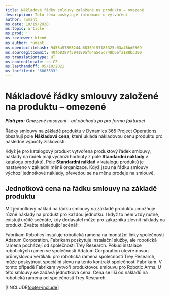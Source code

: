```yaml
---
title: Nákladové řádky smlouvy založené na produktu – omezené
description: Toto téma poskytuje informace o vytváření
author: rumant
ms.date: 10/19/2020
ms.topic: article
ms.prod: ''
ms.reviewer: kfend
ms.author: rumant
ms.openlocfilehash: 9458a57863244a68359f57185325c03a46bd6569
ms.sourcegitcommit: 40f68387f594180af64a5e5c748b6efa188bd300
ms.translationtype: HT
ms.contentlocale: cs-CZ
ms.lasthandoff: 05/10/2021
ms.locfileid: "6003533"
---
```

# <a name="cost-product-based-contract-lines---lite"></a>Nákladové řádky smlouvy založené na produktu – omezené

_**Platí pro:** Omezené nasazení – od obchodu po pro forma fakturaci_


Řádky smlouvy na základě produktu v Dynamics 365 Project Operations obsahují pole **Nákladová cena**, které ukládá nákladovou cenu produktu pro následné výpočty ziskovosti.

Když je pro katalogový produkt vytvořena produktový řádek smlouvy, náklady na řádek mají výchozí hodnoty z pole **Standardní náklady** v katalogu produktů. Pole **Standardní náklad** v katalogu produktů je nastaveno v základní měně organizace. Když jsou na řádku smlouvy výchozí jednotkové náklady, převedou se na měnu prodeje na smlouvě.

## <a name="unit-cost-on-a-product-based-contract-line"></a>Jednotková cena na řádku smlouvy na základě produktu

Mít jednotkový náklad na řádku smlouvy na základě produktu umožňuje různé náklady na produkt pro každou jednotku. I když to není vždy nutné, existují určité scénáře, kdy dodavatel může pro zákazníka zlevnit náklady na produkt. Zvažte následující scénář:

Fabrikam Robotics instaluje robotická ramena na montážní linky společnosti Adatum Corporation. Fabrikam poskytuje instalační služby, ale robotická ramena pocházejí od společnosti Trey Research. Pokud instalace robotických ramen ve společnosti Adatum Corporation otevře novou průmyslovou vertikálu pro robotická ramena společnosti Trey Research, může poskytnout speciální slevu na tento kontrakt společnosti Fabrikam. V tomto případě Fabrikam vytvoří produktovou smlouvu pro Robotic Arms. U této smlouvy se zadává jednotková cena. Cena se liší od nákladů na robotická ramena od společnosti Trey Research.


[!INCLUDE[footer-include](../../includes/footer-banner.md)]